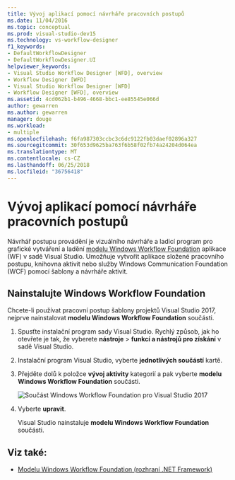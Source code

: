 ```yaml
---
title: Vývoj aplikací pomocí návrháře pracovních postupů
ms.date: 11/04/2016
ms.topic: conceptual
ms.prod: visual-studio-dev15
ms.technology: vs-workflow-designer
f1_keywords:
- DefaultWorkflowDesigner
- DefaultWorkflowDesigner.UI
helpviewer_keywords:
- Visual Studio Workflow Designer [WFD], overview
- Workflow Designer [WFD]
- Visual Studio Workflow Designer [WFD]
- Workflow Designer [WFD], overview
ms.assetid: 4cd062b1-b496-4668-bbc1-ee85545e066d
author: gewarren
ms.author: gewarren
manager: douge
ms.workload:
- multiple
ms.openlocfilehash: f6fa987303ccbc3c6dc9122fb03daef02896a327
ms.sourcegitcommit: 30f653d9625ba763f6b58f02fb74a24204d064ea
ms.translationtype: MT
ms.contentlocale: cs-CZ
ms.lasthandoff: 06/25/2018
ms.locfileid: "36756418"
---
```

# <a name="develop-apps-with-the-workflow-designer"></a>Vývoj aplikací pomocí návrháře pracovních postupů

Návrhář postupu provádění je vizuálního návrháře a ladicí program pro grafické vytváření a ladění [modelu Windows Workflow Foundation](/dotnet/framework/windows-workflow-foundation/index) aplikace (WF) v sadě Visual Studio. Umožňuje vytvořit aplikace složené pracovního postupu, knihovna aktivit nebo služby Windows Communication Foundation (WCF) pomocí šablony a návrháře aktivit.

## <a name="install-windows-workflow-foundation"></a>Nainstalujte Windows Workflow Foundation

Chcete-li používat pracovní postup šablony projektů Visual Studio 2017, nejprve nainstalovat **modelu Windows Workflow Foundation** součásti.

1. Spusťte instalační program sady Visual Studio. Rychlý způsob, jak ho otevřete je tak, že vyberete **nástroje** > **funkcí a nástrojů pro získání** v sadě Visual Studio.

1. Instalační program Visual Studio, vyberte **jednotlivých součástí** kartě.

1. Přejděte dolů k položce **vývoj aktivity** kategorií a pak vyberte **modelu Windows Workflow Foundation** součásti.

   ![Součást Windows Workflow Foundation pro Visual Studio 2017](media/windows-workflow-foundation-component.png)

1. Vyberte **upravit**.

   Visual Studio nainstaluje **modelu Windows Workflow Foundation** součásti.

## <a name="see-also"></a>Viz také:

- [Modelu Windows Workflow Foundation (rozhraní .NET Framework)](/dotnet/framework/windows-workflow-foundation/index)